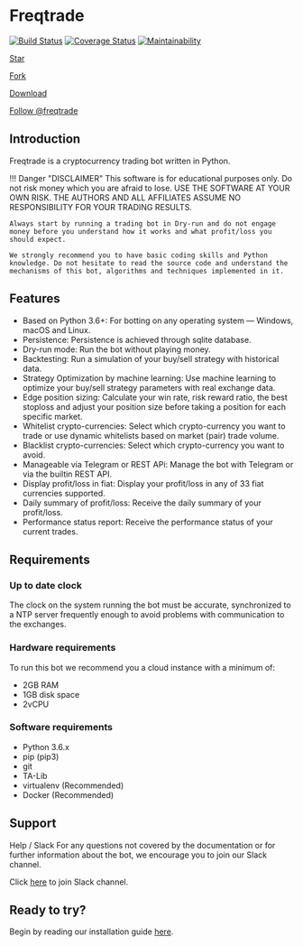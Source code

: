 # Freqtrade
[![Build Status](https://travis-ci.org/freqtrade/freqtrade.svg?branch=develop)](https://travis-ci.org/freqtrade/freqtrade)
[![Coverage Status](https://coveralls.io/repos/github/freqtrade/freqtrade/badge.svg?branch=develop&service=github)](https://coveralls.io/github/freqtrade/freqtrade?branch=develop)
[![Maintainability](https://api.codeclimate.com/v1/badges/5737e6d668200b7518ff/maintainability)](https://codeclimate.com/github/freqtrade/freqtrade/maintainability)

<!-- Place this tag where you want the button to render. -->
<a class="github-button" href="https://github.com/freqtrade/freqtrade" data-icon="octicon-star" data-size="large" aria-label="Star freqtrade/freqtrade on GitHub">Star</a>
<!-- Place this tag where you want the button to render. -->
<a class="github-button" href="https://github.com/freqtrade/freqtrade/fork" data-icon="octicon-repo-forked" data-size="large" aria-label="Fork freqtrade/freqtrade on GitHub">Fork</a>
<!-- Place this tag where you want the button to render. -->
<a class="github-button" href="https://github.com/freqtrade/freqtrade/archive/master.zip" data-icon="octicon-cloud-download" data-size="large" aria-label="Download freqtrade/freqtrade on GitHub">Download</a>
<!-- Place this tag where you want the button to render. -->
<a class="github-button" href="https://github.com/freqtrade" data-size="large" aria-label="Follow @freqtrade on GitHub">Follow @freqtrade</a>
## Introduction
Freqtrade is a cryptocurrency trading bot written in Python.

!!! Danger "DISCLAIMER"
    This software is for educational purposes only. Do not risk money which you are afraid to lose. USE THE SOFTWARE AT YOUR OWN RISK. THE AUTHORS AND ALL AFFILIATES ASSUME NO RESPONSIBILITY FOR YOUR TRADING RESULTS.

    Always start by running a trading bot in Dry-run and do not engage money before you understand how it works and what profit/loss you should expect.

    We strongly recommend you to have basic coding skills and Python knowledge. Do not hesitate to read the source code and understand the mechanisms of this bot, algorithms and techniques implemented in it.

## Features

 - Based on Python 3.6+: For botting on any operating system — Windows, macOS and Linux.
 - Persistence: Persistence is achieved through sqlite database.
 - Dry-run mode: Run the bot without playing money.
 - Backtesting: Run a simulation of your buy/sell strategy with historical data.
 - Strategy Optimization by machine learning: Use machine learning to optimize your buy/sell strategy parameters with real exchange data.
 - Edge position sizing: Calculate your win rate, risk reward ratio, the best stoploss and adjust your position size before taking a position for each specific market.
 - Whitelist crypto-currencies: Select which crypto-currency you want to trade or use dynamic whitelists based on market (pair) trade volume.
 - Blacklist crypto-currencies: Select which crypto-currency you want to avoid.
 - Manageable via Telegram or REST APi: Manage the bot with Telegram or via the builtin REST API.
 - Display profit/loss in fiat: Display your profit/loss in any of 33 fiat currencies supported.
 - Daily summary of profit/loss: Receive the daily summary of your profit/loss.
 - Performance status report: Receive the performance status of your current trades.

## Requirements

### Up to date clock

The clock on the system running the bot must be accurate, synchronized to a NTP server frequently enough to avoid problems with communication to the exchanges.

### Hardware requirements

To run this bot we recommend you a cloud instance with a minimum of:

- 2GB RAM
- 1GB disk space
- 2vCPU

### Software requirements

- Python 3.6.x
- pip (pip3)
- git
- TA-Lib
- virtualenv (Recommended)
- Docker (Recommended)

## Support

Help / Slack
For any questions not covered by the documentation or for further information about the bot, we encourage you to join our Slack channel.

Click [here](https://join.slack.com/t/highfrequencybot/shared_invite/enQtNjU5ODcwNjI1MDU3LWEyODBiNzkzNzcyNzU0MWYyYzE5NjIyOTQxMzBmMGUxOTIzM2YyN2Y4NWY1YTEwZDgwYTRmMzE2NmM5ZmY2MTg) to join Slack channel.

## Ready to try?

Begin by reading our installation guide [here](installation).
